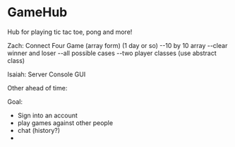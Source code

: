 # GameHub
Hub for playing tic tac toe, pong and more!

Zach:
Connect Four Game (array form) (1 day or so)
--10 by 10 array
--clear winner and loser
--all possible cases
--two player classes (use abstract class)

Isaiah:
Server
Console GUI

Other ahead of time:

Goal:
- Sign into an account
- play games against other people
- chat (history?)
- 

